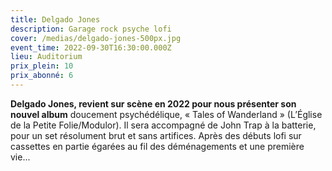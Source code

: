 ```yaml
---
title: Delgado Jones
description: Garage rock psyche lofi
cover: /medias/delgado-jones-500px.jpg
event_time: 2022-09-30T16:30:00.000Z
lieu: Auditorium
prix_plein: 10
prix_abonné: 6
---
```

**Delgado Jones, revient sur scène en 2022 pour nous présenter son nouvel album** doucement psychédélique, « Tales of Wanderland » (L’Église de la Petite Folie/Modulor). Il sera accompagné de John Trap à la batterie, pour un set résolument brut et sans artifices. Après des débuts lofi sur cassettes en partie égarées au fil des déménagements et une première vie...